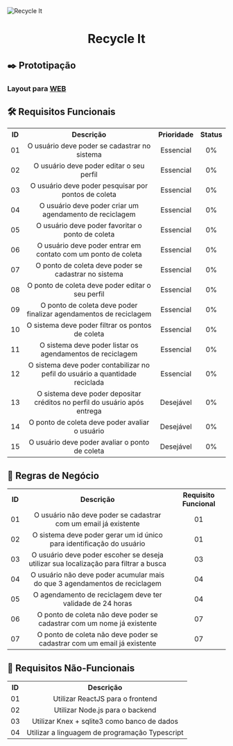 <img align="center" src="https://ik.imagekit.io/ocq8ayf2ug/recycle-it-cover_FONIIQUTX.svg" alt="Recycle It" />

<h1 align="center">Recycle It</h1>

<h2>✒️ Prototipação</h2>
<h3>
  Layout para <a href="https://www.figma.com/file/MTrfODoA9jGscl5IcH6Sli/Recycle-It?node-id=0%3A1">WEB</a>
</h3>

<h2>🛠️ Requisitos Funcionais</h2>
<table width="100%">
  <tr>
    <th>ID</th>
    <th>Descrição</th>
    <th>Prioridade</th>
    <th>Status</th>
  </tr>
  <tr align="center">
    <td>01</td>
    <td>O usuário deve poder se cadastrar no sistema</td>
    <td>Essencial</td>
    <td>0%</td>
  </tr>
  <tr align="center">
    <td>02</td>
    <td>O usuário deve poder editar o seu perfil</td>
    <td>Essencial</td>
    <td>0%</td>
  </tr>
  <tr align="center">
    <td>03</td>
    <td>O usuário deve poder pesquisar por pontos de coleta</td>
    <td>Essencial</td>
    <td>0%</td>
  </tr>
  <tr align="center">
    <td>04</td>
    <td>O usuário deve poder criar um agendamento de reciclagem</td>
    <td>Essencial</td>
    <td>0%</td>
  </tr>
  <tr align="center">
    <td>05</td>
    <td>O usuário deve poder favoritar o ponto de coleta</td>
    <td>Essencial</td>
    <td>0%</td>
  </tr>
  <tr align="center">
    <td>06</td>
    <td>O usuário deve poder entrar em contato com um ponto de coleta</td>
    <td>Essencial</td>
    <td>0%</td>
  </tr>
  <tr align="center">
    <td>07</td>
    <td>O ponto de coleta deve poder se cadastrar no sistema</td>
    <td>Essencial</td>
    <td>0%</td>
  </tr>
  <tr align="center">
    <td>08</td>
    <td>O ponto de coleta deve poder editar o seu perfil</td>
    <td>Essencial</td>
    <td>0%</td>
  </tr>
  <tr align="center">
    <td>09</td>
    <td>O ponto de coleta deve poder finalizar agendamentos de reciclagem</td>
    <td>Essencial</td>
    <td>0%</td>
  </tr>
  <tr align="center">
    <td>10</td>
    <td>O sistema deve poder filtrar os pontos de coleta</td>
    <td>Essencial</td>
    <td>0%</td>
  </tr>
  <tr align="center">
    <td>11</td>
    <td>O sistema deve poder listar os agendamentos de reciclagem</td>
    <td>Essencial</td>
    <td>0%</td>
  </tr>
  <tr align="center">
    <td>12</td>
    <td>O sistema deve poder contabilizar no pefil do usuário a quantidade reciclada</td>
    <td>Essencial</td>
    <td>0%</td>
  </tr>
  <tr align="center">
    <td>13</td>
    <td>O sistema deve poder depositar créditos no perfil do usuário após entrega</td>
    <td>Desejável</td>
    <td>0%</td>
  </tr>
  <tr align="center">
    <td>14</td>
    <td>O ponto de coleta deve poder avaliar o usuário</td>
    <td>Desejável</td>
    <td>0%</td>
  </tr>
  <tr align="center">
    <td>15</td>
    <td>O usuário deve poder avaliar o ponto de coleta</td>
    <td>Desejável</td>
    <td>0%</td>
  </tr>
</table>

<h2>💼️ Regras de Negócio</h2>
<table width="100%">
  <tr>
    <th>ID</th>
    <th>Descrição</th>
    <th>Requisito Funcional</th>
  </tr>
  <tr align="center">
    <td>01</td>
    <td>O usuário não deve poder se cadastrar com um email já existente</td>
    <td>01</td>
  </tr>
  <tr align="center">
    <td>02</td>
    <td>O sistema deve poder gerar um id único para identificação do usuário</td>
    <td>01</td>
  </tr>
  <tr align="center">
    <td>03</td>
    <td>O usuário deve poder escoher se deseja utilizar sua localização para filtrar a busca</td>
    <td>03</td>
  </tr>
  <tr align="center">
    <td>04</td>
    <td>O usuário não deve poder acumular mais do que 3 agendamentos de reciclagem</td>
    <td>04</td>
  </tr>
  <tr align="center">
    <td>05</td>
    <td>O agendamento de reciclagem deve ter validade de 24 horas</td>
    <td>04</td>
  </tr>
  <tr align="center">
    <td>06</td>
    <td>O ponto de coleta não deve poder se cadastrar com um nome já existente</td>
    <td>07</td>
  </tr>
  <tr align="center">
    <td>07</td>
    <td>O ponto de coleta não deve poder se cadastrar com um email já existente</td>
    <td>07</td>
  </tr>
</table>

<h2>📌️ Requisitos Não-Funcionais</h2>
<table width="100%">
  <tr>
    <th>ID</th>
    <th>Descrição</th>
  </tr>
  <tr align="center">
    <td>01</td>
    <td>Utilizar ReactJS para o frontend</td>
  </tr>
  <tr align="center">
    <td>02</td>
    <td>Utilizar Node.js para o backend</td>
  </tr>
  <tr align="center">
    <td>03</td>
    <td>Utilizar Knex + sqlite3 como banco de dados</td>
  </tr>
  <tr align="center">
    <td>04</td>
    <td>Utilizar a linguagem de programação Typescript</td>
  </tr>
</table>